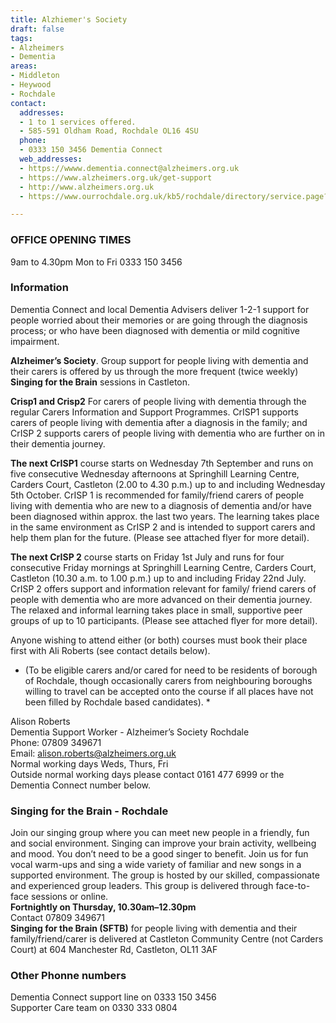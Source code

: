 ```yaml
---
title: Alzhiemer's Society
draft: false
tags:
- Alzheimers
- Dementia
areas:
- Middleton
- Heywood
- Rochdale
contact:
  addresses:
  - 1 to 1 services offered.
  - 585-591 Oldham Road, Rochdale OL16 4SU
  phone:
  - 0333 150 3456 Dementia Connect
  web_addresses:
  - https://wwww.dementia.connect@alzheimers.org.uk
  - https://www.alzheimers.org.uk/get-support
  - http://www.alzheimers.org.uk
  - https://www.ourrochdale.org.uk/kb5/rochdale/directory/service.page?id=YG67dYSirkk

---
```


### OFFICE OPENING TIMES
9am to 4.30pm Mon to Fri     0333 150 3456  


### Information   
Dementia Connect and local Dementia Advisers deliver 1-2-1 support for people worried about their memories or are going through the diagnosis process; or who have been diagnosed with dementia or mild cognitive impairment.   

**Alzheimer’s Society**. Group support for people living with dementia and their carers is offered by us through the more frequent (twice weekly) **Singing for the Brain** sessions in Castleton.   

**Crisp1 and Crisp2** For carers of people living with dementia through the regular Carers Information and Support Programmes. CrISP1 supports carers of people living with dementia after a diagnosis in the family; and CrISP 2 supports carers of people living with dementia who are further on in their dementia journey.   

**The next CrISP1** course starts on Wednesday 7th September and runs on five consecutive Wednesday afternoons at Springhill Learning Centre, Carders Court, Castleton (2.00 to 4.30 p.m.) up to and including Wednesday 5th October.  CrISP 1 is recommended for family/friend carers of people living with dementia who are new to a diagnosis of dementia and/or have been diagnosed within approx. the last two years. The learning takes place in the same environment as CrISP 2 and is intended to support carers and help them plan for the future. (Please see attached flyer for more detail).   

**The next CrISP 2** course starts on Friday 1st July and runs for four consecutive Friday mornings at Springhill Learning Centre, Carders Court, Castleton (10.30 a.m. to 1.00 p.m.) up to and including Friday 22nd July.  CrISP 2 offers support and information relevant for family/ friend carers of people with dementia who are more advanced on their dementia journey. The relaxed and informal learning takes place in small, supportive peer groups of up to 10 participants. (Please see attached flyer for more detail).   

Anyone wishing to attend either (or both) courses must book their place first with Ali Roberts (see contact details below).   
* (To be eligible carers and/or cared for need to be residents of borough of Rochdale, though occasionally carers from neighbouring boroughs willing to travel can be accepted onto the course if all places have not been filled by Rochdale based candidates). *   

Alison Roberts    
Dementia Support Worker - Alzheimer’s Society Rochdale    
Phone: 07809 349671   
Email: alison.roberts@alzheimers.org.uk      
Normal working days Weds, Thurs, Fri   
Outside normal working days please contact 0161 477 6999 or the Dementia Connect number below.   

### Singing for the Brain - Rochdale   
 Join our singing group where you can meet new people in a friendly, fun and social environment. Singing can improve your brain activity, wellbeing and mood. You don’t need to be a good singer to benefit. Join us for fun vocal warm-ups and sing a wide variety of familiar and new songs in a supported environment. The group is hosted by our skilled, compassionate and experienced group leaders. This group is delivered through face-to-face sessions or online.   
**Fortnightly on Thursday, 10.30am–12.30pm**   
Contact 07809 349671   
**Singing for the Brain (SFTB)** for people living with dementia and their family/friend/carer is delivered at Castleton Community Centre (not Carders Court) at 604 Manchester Rd, Castleton, OL11 3AF   

### Other Phonne numbers
Dementia Connect support line on   0333 150 3456  
Supporter Care team on   0330 333 0804    

